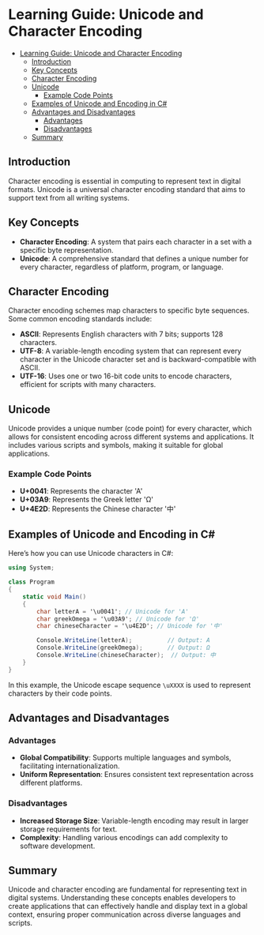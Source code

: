 # Learning Guide: Unicode and Character Encoding

- [Learning Guide: Unicode and Character Encoding](#learning-guide-unicode-and-character-encoding)
  - [Introduction](#introduction)
  - [Key Concepts](#key-concepts)
  - [Character Encoding](#character-encoding)
  - [Unicode](#unicode)
    - [Example Code Points](#example-code-points)
  - [Examples of Unicode and Encoding in C#](#examples-of-unicode-and-encoding-in-c)
  - [Advantages and Disadvantages](#advantages-and-disadvantages)
    - [Advantages](#advantages)
    - [Disadvantages](#disadvantages)
  - [Summary](#summary)

## Introduction

Character encoding is essential in computing to represent text in digital formats. Unicode is a universal character encoding standard that aims to support text from all writing systems.

## Key Concepts

- **Character Encoding**: A system that pairs each character in a set with a specific byte representation.
- **Unicode**: A comprehensive standard that defines a unique number for every character, regardless of platform, program, or language.

## Character Encoding

Character encoding schemes map characters to specific byte sequences. Some common encoding standards include:

- **ASCII**: Represents English characters with 7 bits; supports 128 characters.
- **UTF-8**: A variable-length encoding system that can represent every character in the Unicode character set and is backward-compatible with ASCII.
- **UTF-16**: Uses one or two 16-bit code units to encode characters, efficient for scripts with many characters.

## Unicode

Unicode provides a unique number (code point) for every character, which allows for consistent encoding across different systems and applications. It includes various scripts and symbols, making it suitable for global applications.

### Example Code Points

- **U+0041**: Represents the character 'A'
- **U+03A9**: Represents the Greek letter 'Ω'
- **U+4E2D**: Represents the Chinese character '中'

## Examples of Unicode and Encoding in C#

Here’s how you can use Unicode characters in C#:

```csharp
using System;

class Program
{
    static void Main()
    {
        char letterA = '\u0041'; // Unicode for 'A'
        char greekOmega = '\u03A9'; // Unicode for 'Ω'
        char chineseCharacter = '\u4E2D'; // Unicode for '中'

        Console.WriteLine(letterA);          // Output: A
        Console.WriteLine(greekOmega);       // Output: Ω
        Console.WriteLine(chineseCharacter);  // Output: 中
    }
}
```

In this example, the Unicode escape sequence `\uXXXX` is used to represent characters by their code points.

## Advantages and Disadvantages

### Advantages

- **Global Compatibility**: Supports multiple languages and symbols, facilitating internationalization.
- **Uniform Representation**: Ensures consistent text representation across different platforms.

### Disadvantages

- **Increased Storage Size**: Variable-length encoding may result in larger storage requirements for text.
- **Complexity**: Handling various encodings can add complexity to software development.

## Summary

Unicode and character encoding are fundamental for representing text in digital systems. Understanding these concepts enables developers to create applications that can effectively handle and display text in a global context, ensuring proper communication across diverse languages and scripts.
